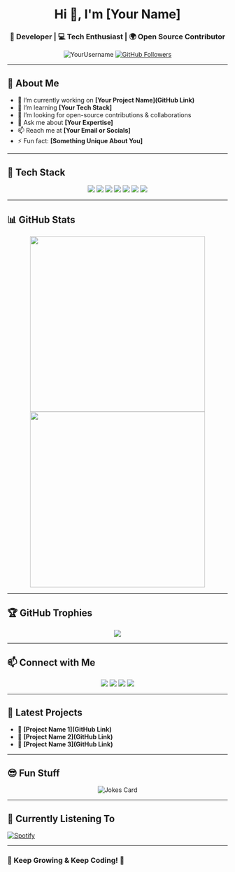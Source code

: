 <h1 align="center">Hi 👋, I'm [Your Name]</h1>
<h3 align="center">🚀 Developer | 💻 Tech Enthusiast | 🌍 Open Source Contributor</h3>

<p align="center">
  <img src="https://komarev.com/ghpvc/?username=YourUsername&label=Profile%20views&color=0e75b6&style=flat" alt="YourUsername" />
  <a href="https://github.com/YourUsername?tab=followers"><img src="https://img.shields.io/github/followers/YourUsername?label=Followers&style=social" alt="GitHub Followers"></a>
</p>

---

## 🌱 About Me
- 🔭 I’m currently working on **[Your Project Name](GitHub Link)**
- 🌱 I’m learning **[Your Tech Stack]**
- 🤝 I’m looking for open-source contributions & collaborations
- 💬 Ask me about **[Your Expertise]**
- 📫 Reach me at **[Your Email or Socials]**
- ⚡ Fun fact: **[Something Unique About You]**

---

## 🚀 Tech Stack
<p align="center">
  <img src="https://img.shields.io/badge/HTML5-E34F26?style=for-the-badge&logo=html5&logoColor=white">
  <img src="https://img.shields.io/badge/CSS3-1572B6?style=for-the-badge&logo=css3&logoColor=white">
  <img src="https://img.shields.io/badge/JavaScript-F7DF1E?style=for-the-badge&logo=javascript&logoColor=black">
  <img src="https://img.shields.io/badge/React-20232A?style=for-the-badge&logo=react&logoColor=61DAFB">
  <img src="https://img.shields.io/badge/Node.js-43853D?style=for-the-badge&logo=node.js&logoColor=white">
  <img src="https://img.shields.io/badge/Python-3776AB?style=for-the-badge&logo=python&logoColor=white">
  <img src="https://img.shields.io/badge/Django-092E20?style=for-the-badge&logo=django&logoColor=white">
</p>

---

## 📊 GitHub Stats
<p align="center">
  <img src="https://github-readme-stats.vercel.app/api?username=YourUsername&show_icons=true&theme=radical" width="400px">
  <img src="https://github-readme-streak-stats.herokuapp.com/?user=YourUsername&theme=radical" width="400px">
</p>

---

## 🏆 GitHub Trophies
<p align="center">
  <img src="https://github-profile-trophy.vercel.app/?username=YourUsername&theme=onedark&no-frame=true&column=4">
</p>

---

## 📫 Connect with Me
<p align="center">
  <a href="https://linkedin.com/in/YourUsername"><img src="https://img.shields.io/badge/LinkedIn-0A66C2?style=for-the-badge&logo=linkedin&logoColor=white"></a>
  <a href="https://twitter.com/YourUsername"><img src="https://img.shields.io/badge/Twitter-1DA1F2?style=for-the-badge&logo=twitter&logoColor=white"></a>
  <a href="https://instagram.com/YourUsername"><img src="https://img.shields.io/badge/Instagram-E4405F?style=for-the-badge&logo=instagram&logoColor=white"></a>
  <a href="mailto:youremail@example.com"><img src="https://img.shields.io/badge/Email-D14836?style=for-the-badge&logo=gmail&logoColor=white"></a>
</p>

---

## 🚀 Latest Projects
- 📝 **[Project Name 1](GitHub Link)**
- 🚀 **[Project Name 2](GitHub Link)**
- 🎨 **[Project Name 3](GitHub Link)**

---

## 😎 Fun Stuff
<p align="center">
  <img src="https://readme-jokes.vercel.app/api" alt="Jokes Card">
</p>

---

## 🎵 Currently Listening To
[![Spotify](https://spotify-github-profile.vercel.app/api/view?uid=YourSpotifyID&cover_image=true&theme=novatorem)](https://open.spotify.com/user/YourSpotifyID)

---

### **🎯 Keep Growing & Keep Coding! 🚀**
